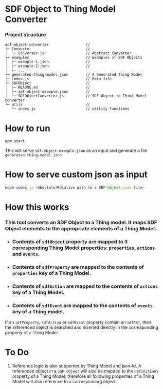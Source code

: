 # SDF Object to Thing Model Converter
### Project structure
```
sdf-object-converter                 //
├─ Converter                         //
│  └─ Converter.js                   // Abstract Converter
├─ examples                          // Examples of SDF Objects
│  ├─ example-1.json                 //
│  ├─ example-2.json                 //
│  ├─ ...
├─ generated-thing-model.json        // A Generated Thing Model
├─ index.js                          // Main file
├─ SDFObject                         //
│  ├─ README.md                      //
│  ├─ sdf-object-example.json        //
│  └─ SDFObjectConverter.js          // SDF Object to Thing Model converter
└─ utils                             //
   └─ index.js                       // utility functions
```

# How to run
```js
npm start
```
This will serve `sdf-object-example.json` as an input and generate a file `generated-thing-model.json`

# How to serve custom json as input
```js
node index.js <Aboslute/Relative path to a SDF-Object.json file>
```

# How this works

### This tool converts an SDF Object to a Thing model. It maps SDF Object elements to the appropriate elements of a Thing Model.
* ### Contents of `sdfObject` property are mapped to 3 corresponding Thing Model properties: `properties`, `actions` and `events`.
* ### Contents of `sdfProperty` are mapped to the contents of `properties` key of a Thing Model.
* ### Contents of `sdfAction` are mapped to the contents of `actions` key of a Thing Model.
* ### Contents of `sdfEvent` are mapped to the contents of `events` key of a Thing model.
  
If an `sdfProperty`, `sdfAction` or `sdfEvent` property contain an `sdfRef`, then the referenced object is searched and inserted directly in the corresponding property of a Thing Model.

# To Do
1. Reference logic is also supported by Thing Model and json-ld. A referenced object in a `SDF Object` will also be mapped to the `definitions` property of a Thing Model, therefore all following properties of a Thing Model will also reference to a corresponding object.